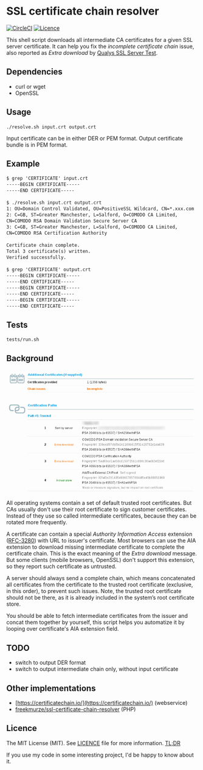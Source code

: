 # SSL certificate chain resolver

[![CircleCI](https://img.shields.io/circleci/project/zakjan/cert-chain-resolver.svg)](https://circleci.com/gh/zakjan/cert-chain-resolver)
[![Licence](https://img.shields.io/badge/licence-MIT-blue.svg)](https://tldrlegal.com/license/mit-license)

This shell script downloads all intermediate CA certificates for a given SSL server certificate. It can help you fix the *incomplete certificate chain* issue, also reported as *Extra download* by [Qualys SSL Server Test](https://www.ssllabs.com/ssltest/).

## Dependencies

- curl or wget
- OpenSSL

## Usage

```
./resolve.sh input.crt output.crt
```

Input certificate can be in either DER or PEM format. Output certificate bundle is in PEM format.

## Example

```
$ grep 'CERTIFICATE' input.crt
-----BEGIN CERTIFICATE-----
-----END CERTIFICATE-----

$ ./resolve.sh input.crt output.crt
1: OU=Domain Control Validated, OU=PositiveSSL Wildcard, CN=*.xxx.com
2: C=GB, ST=Greater Manchester, L=Salford, O=COMODO CA Limited, CN=COMODO RSA Domain Validation Secure Server CA
3: C=GB, ST=Greater Manchester, L=Salford, O=COMODO CA Limited, CN=COMODO RSA Certification Authority

Certificate chain complete.
Total 3 certificate(s) written.
Verified successfully.

$ grep 'CERTIFICATE' output.crt
-----BEGIN CERTIFICATE-----
-----END CERTIFICATE-----
-----BEGIN CERTIFICATE-----
-----END CERTIFICATE-----
-----BEGIN CERTIFICATE-----
-----END CERTIFICATE-----
```

## Tests

```
tests/run.sh
```

## Background

![Incomplete certificate chain](images/incomplete-chain.png)

All operating systems contain a set of default trusted root certificates. But CAs usually don't use their root certificate to sign customer certificates. Instead of they use so called intermediate certificates, because they can be rotated more frequently.

A certificate can contain a special *Authority Information Access* extension ([RFC-3280](http://tools.ietf.org/html/rfc3280)) with URL to issuer's certificate. Most browsers can use the AIA extension to download missing intermediate certificate to complete the certificate chain. This is the exact meaning of the *Extra download* message. But some clients (mobile browsers, OpenSSL) don't support this extension, so they report such certificate as untrusted.

A server should always send a complete chain, which means concatenated all certificates from the certificate to the trusted root certificate (exclusive, in this order), to prevent such issues. Note, the trusted root certificate should not be there, as it is already included in the system’s root certificate store.

You should be able to fetch intermediate certificates from the issuer and concat them together by yourself, this script helps you automatize it by looping over certificate's AIA extension field.

## TODO

- switch to output DER format
- switch to output intermediate chain only, without input certificate

## Other implementations

- [https://certificatechain.io/](https://certificatechain.io/) (webservice)
- [freekmurze/ssl-certificate-chain-resolver](https://github.com/freekmurze/ssl-certificate-chain-resolver) (PHP)

## Licence

The MIT License (MIT). See [LICENCE](LICENCE) file for more information. [TL;DR](https://tldrlegal.com/license/mit-license)

If you use my code in some interesting project, I'd be happy to know about it.
